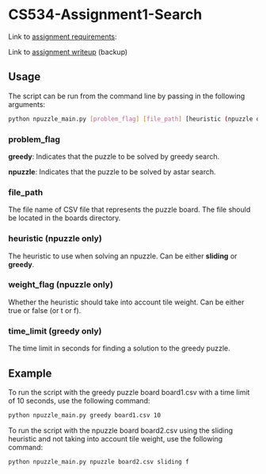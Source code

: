 # CS534-Assignment1-Search

Link to [assignment requirements](https://docs.google.com/document/d/1zZrod7BBBQ-20dRqdRCLycND-w9uOaW90HbSq2EeR6w/edit):

 Link to [assignment writeup](https://docs.google.com/document/d/1QdQBOo-eeScezxPynIWe-Z665kZZUPlNhOgw7DdigkQ/edit?usp=sharing) (backup)

## Usage

The script can be run from the command line by passing in the following arguments:

```bash
python npuzzle_main.py [problem_flag] [file_path] [heuristic (npuzzle only)] [weight_flag (npuzzle only)] [time_limit (greedy only)]
```

### problem_flag

**greedy**: Indicates that the puzzle to be solved by greedy search.

**npuzzle**: Indicates that the puzzle to be solved by astar search.

### file_path

The file name of CSV file that represents the puzzle board. The file should be located in the boards directory.

### heuristic (npuzzle only)

The heuristic to use when solving an npuzzle. Can be either **sliding** or **greedy**.

### weight_flag (npuzzle only)

Whether the heuristic should take into account tile weight. Can be either true or false (or t or f).

### time_limit (greedy only)

The time limit in seconds for finding a solution to the greedy puzzle.

## Example

To run the script with the greedy puzzle board board1.csv with a time limit of 10 seconds, use the following command:

```bash
python npuzzle_main.py greedy board1.csv 10
```

To run the script with the npuzzle board board2.csv using the sliding heuristic and not taking into account tile weight, use the following command:

```bash
python npuzzle_main.py npuzzle board2.csv sliding f
```
